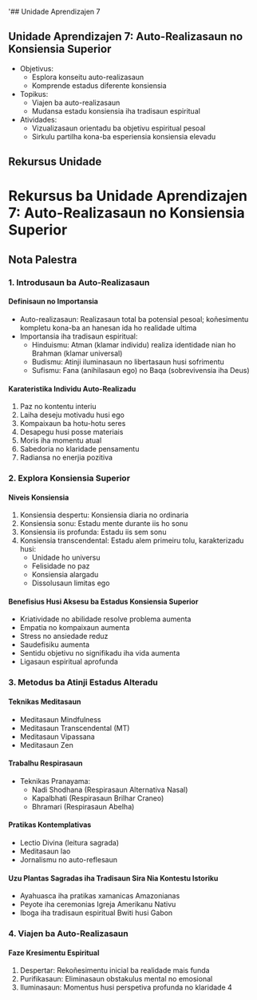 '## Unidade Aprendizajen 7

## Unidade Aprendizajen 7: Auto-Realizasaun no Konsiensia Superior
- Objetivus:
  * Esplora konseitu auto-realizasaun
  * Komprende estadus diferente konsiensia
- Topikus:
  * Viajen ba auto-realizasaun
  * Mudansa estadu konsiensia iha tradisaun espiritual
- Atividades:
  * Vizualizasaun orientadu ba objetivu espiritual pesoal
  * Sirkulu partilha kona-ba esperiensia konsiensia elevadu

## Rekursus Unidade

# Rekursus ba Unidade Aprendizajen 7: Auto-Realizasaun no Konsiensia Superior

## Nota Palestra

### 1. Introdusaun ba Auto-Realizasaun

#### Definisaun no Importansia
- Auto-realizasaun: Realizasaun total ba potensial pesoal; koñesimentu kompletu kona-ba an hanesan ida ho realidade ultima
- Importansia iha tradisaun espiritual:
  * Hinduismu: Atman (klamar individu) realiza identidade nian ho Brahman (klamar universal)
  * Budismu: Atinji iluminasaun no libertasaun husi sofrimentu
  * Sufismu: Fana (anihilasaun ego) no Baqa (sobrevivensia iha Deus)

#### Karateristika Individu Auto-Realizadu
1. Paz no kontentu interiu
2. Laiha deseju motivadu husi ego
3. Kompaixaun ba hotu-hotu seres 
4. Desapegu husi posse materiais
5. Moris iha momentu atual
6. Sabedoria no klaridade pensamentu
7. Radiansa no enerjia pozitiva

### 2. Explora Konsiensia Superior

#### Niveis Konsiensia
1. Konsiensia despertu: Konsiensia diaria no ordinaria
2. Konsiensia sonu: Estadu mente durante iis ho sonu
3. Konsiensia iis profunda: Estadu iis sem sonu
4. Konsiensia transcendental: Estadu alem primeiru tolu, karakterizadu husi:
   - Unidade ho universu
   - Felisidade no paz
   - Konsiensia alargadu
   - Dissolusaun limitas ego

#### Benefisius Husi Aksesu ba Estadus Konsiensia Superior
- Kriatividade no abilidade resolve problema aumenta
- Empatia no kompaixaun aumenta
- Stress no ansiedade reduz
- Saudefisiku aumenta
- Sentidu objetivu no signifikadu iha vida aumenta
- Ligasaun espiritual aprofunda

### 3. Metodus ba Atinji Estadus Alteradu

#### Teknikas Meditasaun
- Meditasaun Mindfulness
- Meditasaun Transcendental (MT)
- Meditasaun Vipassana
- Meditasaun Zen

#### Trabalhu Respirasaun
- Teknikas Pranayama:
  * Nadi Shodhana (Respirasaun Alternativa Nasal)
  * Kapalbhati (Respirasaun Brilhar Craneo)
  * Bhramari (Respirasaun Abelha)

#### Pratikas Kontemplativas
- Lectio Divina (leitura sagrada)
- Meditasaun lao
- Jornalismu no auto-reflesaun

#### Uzu Plantas Sagradas iha Tradisaun Sira Nia Kontestu Istoriku
- Ayahuasca iha pratikas xamanicas Amazonianas
- Peyote iha ceremonias Igreja Amerikanu Nativu
- Iboga iha tradisaun espiritual Bwiti husi Gabon

### 4. Viajen ba Auto-Realizasaun

#### Faze Kresimentu Espiritual
1. Despertar: Rekoñesimentu inicial ba realidade mais funda
2. Purifikasaun: Eliminasaun obstakulus mental no emosional
3. Iluminasaun: Momentus husi perspetiva profunda no klaridade
4